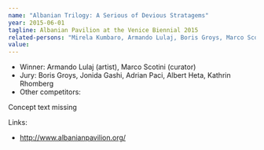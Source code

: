 ```yaml
---
name: "Albanian Trilogy: A Serious of Devious Stratagems"
year: 2015-06-01
tagline: Albanian Pavilion at the Venice Biennial 2015
related-persons: "Mirela Kumbaro, Armando Lulaj, Boris Groys, Marco Scotini, Adrian Paci, Albert Heta, Kathrin Rhomberg"
value:
---
```

* Winner: Armando Lulaj (artist), Marco Scotini (curator)
* Jury: Boris Groys, Jonida Gashi, Adrian Paci, Albert Heta, Kathrin Rhomberg
* Other competitors:

Concept text missing

Links:
* <http://www.albanianpavilion.org/>
